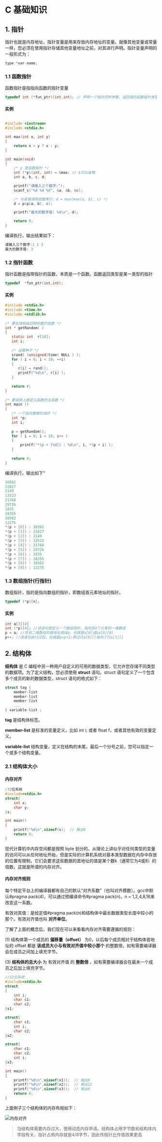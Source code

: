 # C 基础知识

## 1. 指针

指针也就是内存地址，指针变量是用来存放内存地址的变量。就像其他变量或常量一样，您必须在使用指针存储其他变量地址之前，对其进行声明。指针变量声明的一般形式为：

```C
type *var-name;
```

### 1.1 函数指针

函数指针是指指向函数的指针变量

```c
typedef int (*fun_ptr)(int,int); // 声明一个指向同样参数、返回值的函数指针类型
```

#### 实例

```c

#include <iostream>
#include <stdio.h>

int max(int x, int y)
{
    return x > y ? x : y;
}

int main(void)
{
    /* p 是函数指针 */
    int (*p)(int, int) = &max; // &可以省略
    int a, b, c, d;

    printf("请输入三个数字:");
    scanf_s("%d %d %d", &a, &b, &c);

    /* 与直接调用函数等价，d = max(max(a, b), c) */
    d = p(p(a, b), c);

    printf("最大的数字是: %d\n", d);

    return 0;
}
```

编译执行，输出结果如下：

``` c
请输入三个数字:1 2 3
最大的数字是: 3
```

### 1.2 指针函数

指针函数是指带指针的函数，本质是一个函数。函数返回类型是某一类型的指针

```c
typedef  *fun_ptr(int,int); 
```

#### 实例

```c
#include <stdio.h>
#include <time.h>
#include <stdlib.h> 
 
/* 要生成和返回随机数的函数 */
int * getRandom( )
{
   static int  r[10];
   int i;
 
   /* 设置种子 */
   srand( (unsigned)time( NULL ) );
   for ( i = 0; i < 10; ++i)
   {
      r[i] = rand();
      printf("%d\n", r[i] );
   }
 
   return r;
}
 
/* 要调用上面定义函数的主函数 */
int main ()
{
   /* 一个指向整数的指针 */
   int *p;
   int i;
 
   p = getRandom();
   for ( i = 0; i < 10; i++ )
   {
       printf("*(p + [%d]) : %d\n", i, *(p + i) );
   }
 
   return 0;
}
```

编译执行，输出如下“

```c
16562
22027
2149
13523
21768
29726
1835
28355
16562
12275
*(p + [0]) : 16562
*(p + [1]) : 22027
*(p + [2]) : 2149
*(p + [3]) : 13523
*(p + [4]) : 21768
*(p + [5]) : 29726
*(p + [6]) : 1835
*(p + [7]) : 28355
*(p + [8]) : 16562
*(p + [9]) : 12275
```

### 1.3 数组指针(行指针)

数组指针，指的是指向数组的指针，即数组首元素地址的指针。

```c
typedef (*p)[n]; 
```

#### 实例

```c
int a[3][4]
int (*p)[4]; //该语句是定义一个数组指针，指向含4个元素的一维数组
p = a; //将该二维数组的首地址赋给p，也就是a[0]或&a[0][0]
p++; //该语句执行过后，也就是p=p+1;跨过行a[0][]指向了行a[1][]
```



## 2. 结构体

**结构体** 是 C 编程中另一种用户自定义的可用的数据类型，它允许您存储不同类型的数据项。为了定义结构，您必须使用 **struct** 语句。struct 语句定义了一个包含多个成员的新的数据类型，struct 语句的格式如下：

```c
struct tag { 
    member-list
    member-list 
    member-list  
    ...
} variable-list ;
```

**tag** 是结构体标签。

**member-list** 是标准的变量定义，比如 int i; 或者 float f，或者其他有效的变量定义。

**variable-list** 结构变量，定义在结构的末尾，最后一个分号之前，您可以指定一个或多个结构变量。

### 2.1 结构体大小

#### 内存对齐

```c
/32位系统
#include<stdio.h>
struct{
    int x;
    char y;
}s;

int main()
{
    printf("%d\n",sizeof(s);  // 输出8
    return 0;
}
```

现代计算机中内存空间都是按照 byte 划分的，从理论上讲似乎对任何类型的变量的访问可以从任何地址开始，但是实际的计算机系统对基本类型数据在内存中存放的位置有限制，它们会要求这些数据的首地址的值是某个数k（通常它为4或8）的倍数，这就是所谓的内存对齐。

#### 内存对齐规则

每个特定平台上的编译器都有自己的默认“对齐系数”（也叫对齐模数）。gcc中默认#pragma pack(4)，可以通过预编译命令#pragma pack(n)，n = 1,2,4,8,16来改变这一系数。

有效对其值：是给定值#pragma pack(n)和结构体中最长数据类型长度中较小的那个。有效对齐值也叫 **对齐单位**。

了解了上面的概念后，我们现在可以来看看内存对齐需要遵循的规则：

(1) 结构体第一个成员的 **偏移量（offset）** 为0，以后每个成员相对于结构体首地址的 offset 都是 **该成员大小与有效对齐值中较小那个** 的整数倍，如有需要编译器会在成员之间加上填充字节。

(3)  **结构体的总大小** 为 有效对齐值 的 **整数倍** ，如有需要编译器会在最末一个成员之后加上填充字节。

```c
//32位系统
#include<stdio.h>
struct
{
    int i;    
    char c1;  
    char c2;  
}x1;

struct{
    char c1;  
    int i;    
    char c2;  
}x2;

struct{
    char c1;  
    char c2; 
    int i;    
}x3;

int main()
{
    printf("%d\n",sizeof(x1));  // 输出8
    printf("%d\n",sizeof(x2));  // 输出12
    printf("%d\n",sizeof(x3));  // 输出8
    return 0;
}
```

上面例子三个结构体的内存布局如下：

![内存对齐](./structure_alignment.jpg)

> 当结构体需要内存过大，使用动态内存申请。结构体占用字节数和结构体内字段有关，指针占用内存就是4/8字节，因此传指针比传值效果更高

